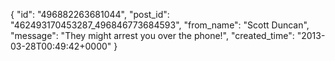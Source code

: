 {
   "id": "496882263681044",
   "post_id": "462493170453287_496846773684593",
   "from_name": "Scott Duncan",
   "message": "They might arrest you over the phone!",
   "created_time": "2013-03-28T00:49:42+0000"
 }
